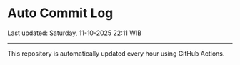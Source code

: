 # Auto Commit Log

Last updated: Saturday, 11-10-2025 22:11 WIB

---

This repository is automatically updated every hour using GitHub Actions.
